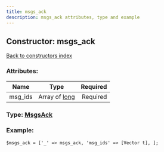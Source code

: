 ```yaml
---
title: msgs_ack
description: msgs_ack attributes, type and example
---
```

## Constructor: msgs\_ack  
[Back to constructors index](index.md)



### Attributes:

| Name     |    Type       | Required |
|----------|:-------------:|---------:|
|msg\_ids|Array of [long](../types/long.md) | Required|



### Type: [MsgsAck](../types/MsgsAck.md)


### Example:

```
$msgs_ack = ['_' => msgs_ack, 'msg_ids' => [Vector t], ];
```